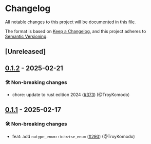 # Changelog

<!--
This file is automatically generated by our release process.
DO NOT edit it directly.
If you want to add a change log entry for this package,
please create a new file in /changes.d/<pr-number>.toml
Refer to the [README.md](/changes.d/README.md) for more information.
-->

All notable changes to this project will be documented in this file.

The format is based on [Keep a Changelog](https://keepachangelog.com/en/1.0.0/),
and this project adheres to [Semantic Versioning](https://semver.org/spec/v2.0.0.html).

## [Unreleased]

## [0.1.2](https://github.com/ScuffleCloud/scuffle/compare/nutype-enum-v0.1.1...nutype-enum-v0.1.2) - 2025-02-21

### 🛠️ Non-breaking changes

- chore: update to rust edition 2024 ([#373](https://github.com/scufflecloud/scuffle/pull/373)) (@TroyKomodo)

## [0.1.1](https://github.com/ScuffleCloud/scuffle/compare/nutype-enum-v0.1.0...nutype-enum-v0.1.1) - 2025-02-17

### 🛠️ Non-breaking changes

- feat: add `nutype_enum::bitwise_enum` ([#290](https://github.com/scufflecloud/scuffle/pull/290)) (@TroyKomodo)
